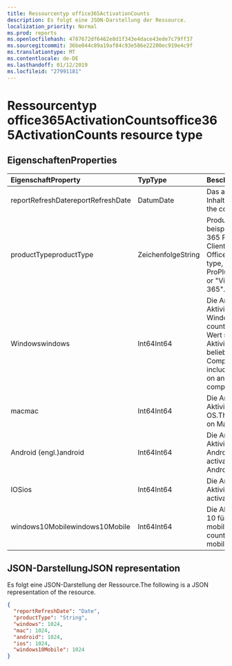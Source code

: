 ```yaml
---
title: Ressourcentyp office365ActivationCounts
description: Es folgt eine JSON-Darstellung der Ressource.
localization_priority: Normal
ms.prod: reports
ms.openlocfilehash: 4787672df6462e8d1f343e4dace43ede7c79ff37
ms.sourcegitcommit: 36be044c89a19af84c93e586e22200ec919e4c9f
ms.translationtype: MT
ms.contentlocale: de-DE
ms.lasthandoff: 01/12/2019
ms.locfileid: "27991181"
---
```

# <a name="office365activationcounts-resource-type"></a><span data-ttu-id="06d67-103">Ressourcentyp office365ActivationCounts</span><span class="sxs-lookup"><span data-stu-id="06d67-103">office365ActivationCounts resource type</span></span>

## <a name="properties"></a><span data-ttu-id="06d67-104">Eigenschaften</span><span class="sxs-lookup"><span data-stu-id="06d67-104">Properties</span></span>

| <span data-ttu-id="06d67-105">Eigenschaft</span><span class="sxs-lookup"><span data-stu-id="06d67-105">Property</span></span>          | <span data-ttu-id="06d67-106">Typ</span><span class="sxs-lookup"><span data-stu-id="06d67-106">Type</span></span>   | <span data-ttu-id="06d67-107">Beschreibung</span><span class="sxs-lookup"><span data-stu-id="06d67-107">Description</span></span>                              |
| :---------------- | :----- | ---------------------------------------- |
| <span data-ttu-id="06d67-108">reportRefreshDate</span><span class="sxs-lookup"><span data-stu-id="06d67-108">reportRefreshDate</span></span> | <span data-ttu-id="06d67-109">Datum</span><span class="sxs-lookup"><span data-stu-id="06d67-109">Date</span></span>   | <span data-ttu-id="06d67-110">Das aktuelle Datum des Inhalts.</span><span class="sxs-lookup"><span data-stu-id="06d67-110">The latest date of the content.</span></span>          |
| <span data-ttu-id="06d67-111">productType</span><span class="sxs-lookup"><span data-stu-id="06d67-111">productType</span></span>       | <span data-ttu-id="06d67-112">Zeichenfolge</span><span class="sxs-lookup"><span data-stu-id="06d67-112">String</span></span> | <span data-ttu-id="06d67-113">Produkttyp, beispielsweise "Office 365 ProPlus", "Project-Client" oder "Visio Pro für Office 365".</span><span class="sxs-lookup"><span data-stu-id="06d67-113">The product type, such as "Office 365 ProPlus", "Project Client", or "Visio Pro for Office 365".</span></span> |
| <span data-ttu-id="06d67-114">Windows</span><span class="sxs-lookup"><span data-stu-id="06d67-114">windows</span></span>           | <span data-ttu-id="06d67-115">Int64</span><span class="sxs-lookup"><span data-stu-id="06d67-115">Int64</span></span>  | <span data-ttu-id="06d67-116">Die Anzahl der Aktivierung auf Windows.</span><span class="sxs-lookup"><span data-stu-id="06d67-116">The activation count on Windows.</span></span> <span data-ttu-id="06d67-117">Dieser Wert schließt alle Aktivierung auf einem beliebigen Windows-Computer.</span><span class="sxs-lookup"><span data-stu-id="06d67-117">This number includes every activation on any Windows computer.</span></span> |
| <span data-ttu-id="06d67-118">mac</span><span class="sxs-lookup"><span data-stu-id="06d67-118">mac</span></span>               | <span data-ttu-id="06d67-119">Int64</span><span class="sxs-lookup"><span data-stu-id="06d67-119">Int64</span></span>  | <span data-ttu-id="06d67-120">Die Anzahl der Aktivierung auf Mac OS.</span><span class="sxs-lookup"><span data-stu-id="06d67-120">The activation count on Mac OS.</span></span>          |
| <span data-ttu-id="06d67-121">Android (engl.)</span><span class="sxs-lookup"><span data-stu-id="06d67-121">android</span></span>           | <span data-ttu-id="06d67-122">Int64</span><span class="sxs-lookup"><span data-stu-id="06d67-122">Int64</span></span>  | <span data-ttu-id="06d67-123">Die Anzahl der Aktivierung auf einer Android-Gerät.</span><span class="sxs-lookup"><span data-stu-id="06d67-123">The activation count on an Android device.</span></span>  |
| <span data-ttu-id="06d67-124">IOS</span><span class="sxs-lookup"><span data-stu-id="06d67-124">ios</span></span>               | <span data-ttu-id="06d67-125">Int64</span><span class="sxs-lookup"><span data-stu-id="06d67-125">Int64</span></span>  | <span data-ttu-id="06d67-126">Die Anzahl der Aktivierung auf iOS.</span><span class="sxs-lookup"><span data-stu-id="06d67-126">The activation count on iOS.</span></span>             |
| <span data-ttu-id="06d67-127">windows10Mobile</span><span class="sxs-lookup"><span data-stu-id="06d67-127">windows10Mobile</span></span>   | <span data-ttu-id="06d67-128">Int64</span><span class="sxs-lookup"><span data-stu-id="06d67-128">Int64</span></span>  | <span data-ttu-id="06d67-129">Die Aktivierung zählen auf 10 für Windows mobile.</span><span class="sxs-lookup"><span data-stu-id="06d67-129">The activation count on Windows 10 mobile.</span></span> |

## <a name="json-representation"></a><span data-ttu-id="06d67-130">JSON-Darstellung</span><span class="sxs-lookup"><span data-stu-id="06d67-130">JSON representation</span></span>

<span data-ttu-id="06d67-131">Es folgt eine JSON-Darstellung der Ressource.</span><span class="sxs-lookup"><span data-stu-id="06d67-131">The following is a JSON representation of the resource.</span></span>

<!-- {
  "blockType": "resource",
  "@odata.type": "microsoft.graph.office365ActivationCounts"
} -->

```json
{
  "reportRefreshDate": "Date", 
  "productType": "String", 
  "windows": 1024, 
  "mac": 1024, 
  "android": 1024, 
  "ios": 1024, 
  "windows10Mobile": 1024
}
```
